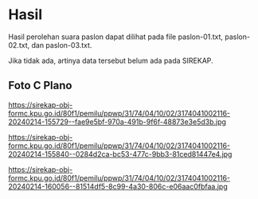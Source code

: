 # Hasil

Hasil perolehan suara paslon dapat dilihat pada file paslon-01.txt, paslon-02.txt, dan paslon-03.txt.

Jika tidak ada, artinya data tersebut belum ada pada SIREKAP.

## Foto C Plano

https://sirekap-obj-formc.kpu.go.id/80f1/pemilu/ppwp/31/74/04/10/02/3174041002116-20240214-155729--fae9e5bf-970a-491b-9f6f-48873e3e5d3b.jpg

https://sirekap-obj-formc.kpu.go.id/80f1/pemilu/ppwp/31/74/04/10/02/3174041002116-20240214-155840--0284d2ca-bc53-477c-9bb3-81ced81447e4.jpg

https://sirekap-obj-formc.kpu.go.id/80f1/pemilu/ppwp/31/74/04/10/02/3174041002116-20240214-160056--81514df5-8c99-4a30-806c-e06aac0fbfaa.jpg

